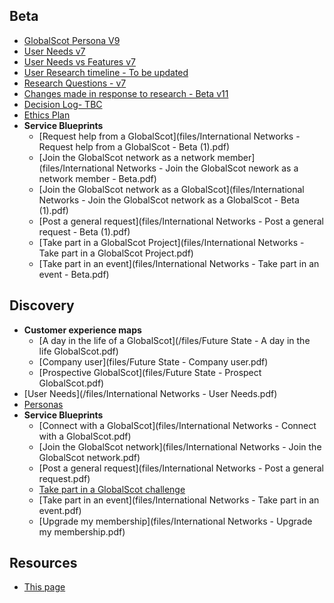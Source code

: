 ## Beta

- [GlobalScot Persona V9](files/Personas_IN_v9.pdf)
- [User Needs v7](files/User_needs_beta_V7.pdf)
- [User Needs vs Features v7](files/NeedsFeaturesApril2020.pdf)
- [User Research  timeline - To be updated](timeline)
- [Research Questions - v7](files/ResearchQuestions_IN_2020_V7.pdf)
- [Changes made in response to research - Beta v11](files/GSchangesV11.pdf)
- [Decision Log- TBC](#)
- [Ethics Plan](files/ethics_plan_IN_v0.9.pdf)
- **Service Blueprints**
  - [Request help from a GlobalScot](files/International Networks - Request help from a GlobalScot - Beta (1).pdf)
  - [Join the GlobalScot network as a network member](files/International Networks - Join the GlobalScot nework as a network member - Beta.pdf)
  - [Join the GlobalScot network as a GlobalScot](files/International Networks - Join the GlobalScot network as a GlobalScot - Beta (1).pdf)
  - [Post a general request](files/International Networks - Post a general request - Beta (1).pdf)
  - [Take part in a GlobalScot Project](files/International Networks - Take part in a GlobalScot Project.pdf)
  - [Take part in an event](files/International Networks - Take part in an event - Beta.pdf)


## Discovery
- **Customer experience maps**
   - [A day in the life of a GlobalScot](/files/Future State - A day in the life GlobalScot.pdf)
   - [Company user](files/Future State - Company user.pdf)
   - [Prospective GlobalScot](files/Future State - Prospect GlobalScot.pdf)
- [User Needs](/files/International Networks - User Needs.pdf)
- [Personas](/files/Scotland_PLC_Personas.pdf)
- **Service Blueprints**
  - [Connect with a GlobalScot](files/International Networks - Connect with a GlobalScot.pdf)
  - [Join the GlobalScot network](files/International Networks - Join the GlobalScot network.pdf)
  - [Post a general request](files/International Networks - Post a general request.pdf)
  - [Take part in a GlobalScot challenge](files/InternationalNetworks-TakePart.pdf)
  - [Take part in an event](files/International Networks - Take part in an event.pdf)
  - [Upgrade my membership](files/International Networks - Upgrade my membership.pdf)  


## Resources
- [This page](https://scotentsd.github.io/international/)





